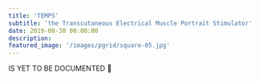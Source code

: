 ```yaml
---
title: 'TEMPS'
subtitle: 'the Transcutaneous Electrical Muscle Portrait Stimulator'
date: 2019-08-30 00:00:00
description: 
featured_image: '/images/pgrid/square-05.jpg'
---
```


IS YET TO BE DOCUMENTED 🙌
